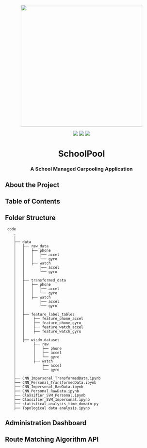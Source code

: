 <p align="center">
    <img src="https://github.com/AsavaAsava/SchoolPool-CSP1/blob/Development/school-pool-logo.png"
        height="400">
       
</p>
<p align="center">
    <a href="" alt="Python">
        <img src="https://img.shields.io/badge/Python-FFD43B?style=for-the-badge&logo=python&logoColor=blue" /></a>
    <a href="" alt="Laravel">
        <img src="https://img.shields.io/badge/Laravel-FF2D20?style=for-the-badge&logo=laravel&logoColor=white" /></a>
    <a href="" alt="Flutter">
        <img src="https://img.shields.io/badge/Flutter-02569B?style=for-the-badge&logo=flutter&logoColor=white" /></a>

</p>

<h1 align="center"> SchoolPool</h1>
<h3 align="center"> A School Managed Carpooling Application </h3>

## About the Project

## Table of Contents

## Folder Structure
```
 code
    .
    │
    ├── data
    │   ├── raw_data
    │   │   ├── phone
    │   │   │   ├── accel
    │   │   │   └── gyro
    │   │   ├── watch
    │   │       ├── accel
    │   │       └── gyro
    │   │
    │   ├── transformed_data
    │   │   ├── phone
    │   │   │   ├── accel
    │   │   │   └── gyro
    │   │   ├── watch
    │   │       ├── accel
    │   │       └── gyro
    │   │
    │   ├── feature_label_tables
    │   │    ├── feature_phone_accel
    │   │    ├── feature_phone_gyro
    │   │    ├── feature_watch_accel
    │   │    ├── feature_watch_gyro
    │   │
    │   ├── wisdm-dataset
    │        ├── raw
    │        │   ├── phone
    │        │   ├── accel
    │        │   └── gyro
    │        ├── watch
    │            ├── accel
    │            └── gyro
    │
    ├── CNN_Impersonal_TransformedData.ipynb
    ├── CNN_Personal_TransformedData.ipynb  
    ├── CNN_Impersonal_RawData.ipynb    
    ├── CNN_Personal_RawData.ipynb 
    ├── Classifier_SVM_Personal.ipynb
    ├── Classifier_SVM_Impersonal.ipynb
    ├── statistical_analysis_time_domain.py
    ├── Topological data analysis.ipynb  
```
## Administration Dashboard

## Route Matching Algorithm API
